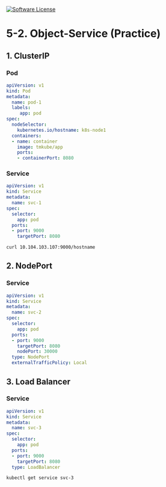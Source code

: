 [![Software License](https://img.shields.io/badge/license-MIT-brightgreen.svg?style=flat-square)](LICENSE)

# 5-2. Object-Service (Practice)

## 1. ClusterIP

### Pod
```yaml
apiVersion: v1
kind: Pod
metadata:
  name: pod-1
  labels:
     app: pod
spec:
  nodeSelector:
    kubernetes.io/hostname: k8s-node1
  containers:
  - name: container
    image: tmkube/app
    ports:
    - containerPort: 8080
```

### Service
```yaml
apiVersion: v1
kind: Service
metadata:
  name: svc-1
spec:
  selector:
    app: pod
  ports:
  - port: 9000
    targetPort: 8080
```

```sh
curl 10.104.103.107:9000/hostname
```



## 2. NodePort

### Service
```yaml
apiVersion: v1
kind: Service
metadata:
  name: svc-2
spec:
  selector:
    app: pod
  ports:
  - port: 9000
    targetPort: 8080
    nodePort: 30000
  type: NodePort
  externalTrafficPolicy: Local
```



## 3. Load Balancer

### Service
```yaml
apiVersion: v1
kind: Service
metadata:
  name: svc-3
spec:
  selector:
    app: pod
  ports:
  - port: 9000
    targetPort: 8080
  type: LoadBalancer
```

```sh
kubectl get service svc-3
```
